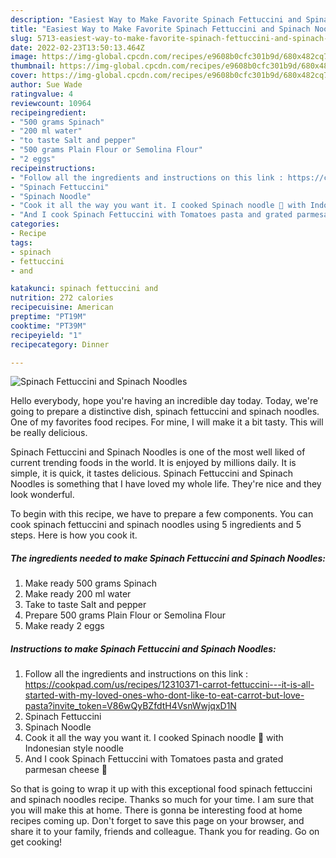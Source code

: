 ```yaml
---
description: "Easiest Way to Make Favorite Spinach Fettuccini and Spinach Noodles"
title: "Easiest Way to Make Favorite Spinach Fettuccini and Spinach Noodles"
slug: 5713-easiest-way-to-make-favorite-spinach-fettuccini-and-spinach-noodles
date: 2022-02-23T13:50:13.464Z
image: https://img-global.cpcdn.com/recipes/e9608b0cfc301b9d/680x482cq70/spinach-fettuccini-and-spinach-noodles-recipe-main-photo.jpg
thumbnail: https://img-global.cpcdn.com/recipes/e9608b0cfc301b9d/680x482cq70/spinach-fettuccini-and-spinach-noodles-recipe-main-photo.jpg
cover: https://img-global.cpcdn.com/recipes/e9608b0cfc301b9d/680x482cq70/spinach-fettuccini-and-spinach-noodles-recipe-main-photo.jpg
author: Sue Wade
ratingvalue: 4
reviewcount: 10964
recipeingredient:
- "500 grams Spinach"
- "200 ml water"
- "to taste Salt and pepper"
- "500 grams Plain Flour or Semolina Flour"
- "2 eggs"
recipeinstructions:
- "Follow all the ingredients and instructions on this link : https://cookpad.com/us/recipes/12310371-carrot-fettuccini---it-is-all-started-with-my-loved-ones-who-dont-like-to-eat-carrot-but-love-pasta?invite_token=V86wQyBZfdtH4VsnWwjqxD1N"
- "Spinach Fettuccini"
- "Spinach Noodle"
- "Cook it all the way you want it. I cooked Spinach noodle 🍲 with Indonesian style noodle"
- "And I cook Spinach Fettuccini with Tomatoes pasta and grated parmesan cheese 🧀"
categories:
- Recipe
tags:
- spinach
- fettuccini
- and

katakunci: spinach fettuccini and 
nutrition: 272 calories
recipecuisine: American
preptime: "PT19M"
cooktime: "PT39M"
recipeyield: "1"
recipecategory: Dinner

---
```



![Spinach Fettuccini and Spinach Noodles](https://img-global.cpcdn.com/recipes/e9608b0cfc301b9d/680x482cq70/spinach-fettuccini-and-spinach-noodles-recipe-main-photo.jpg)

Hello everybody, hope you're having an incredible day today. Today, we're going to prepare a distinctive dish, spinach fettuccini and spinach noodles. One of my favorites food recipes. For mine, I will make it a bit tasty. This will be really delicious.

Spinach Fettuccini and Spinach Noodles is one of the most well liked of current trending foods in the world. It is enjoyed by millions daily. It is simple, it is quick, it tastes delicious. Spinach Fettuccini and Spinach Noodles is something that I have loved my whole life. They're nice and they look wonderful.




To begin with this recipe, we have to prepare a few components. You can cook spinach fettuccini and spinach noodles using 5 ingredients and 5 steps. Here is how you cook it.

<!--inarticleads1-->

##### The ingredients needed to make Spinach Fettuccini and Spinach Noodles:

1. Make ready 500 grams Spinach
1. Make ready 200 ml water
1. Take to taste Salt and pepper
1. Prepare 500 grams Plain Flour or Semolina Flour
1. Make ready 2 eggs




<!--inarticleads2-->

##### Instructions to make Spinach Fettuccini and Spinach Noodles:

1. Follow all the ingredients and instructions on this link : https://cookpad.com/us/recipes/12310371-carrot-fettuccini---it-is-all-started-with-my-loved-ones-who-dont-like-to-eat-carrot-but-love-pasta?invite_token=V86wQyBZfdtH4VsnWwjqxD1N
1. Spinach Fettuccini
1. Spinach Noodle
1. Cook it all the way you want it. I cooked Spinach noodle 🍲 with Indonesian style noodle
1. And I cook Spinach Fettuccini with Tomatoes pasta and grated parmesan cheese 🧀




So that is going to wrap it up with this exceptional food spinach fettuccini and spinach noodles recipe. Thanks so much for your time. I am sure that you will make this at home. There is gonna be interesting food at home recipes coming up. Don't forget to save this page on your browser, and share it to your family, friends and colleague. Thank you for reading. Go on get cooking!
